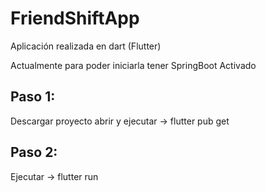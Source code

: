 # FriendShiftApp
 
 Aplicación realizada en dart (Flutter)
 
 Actualmente para poder iniciarla tener SpringBoot Activado
 
 
 ## Paso 1: 
 Descargar proyecto abrir y ejecutar -> flutter pub get
 
 ## Paso 2:
 
 Ejecutar -> flutter run 
 
